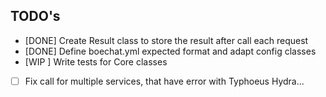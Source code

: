 ## TODO's

+ [DONE] Create Result class to store the result after call each request
+ [DONE] Define boechat.yml expected format and adapt config classes
+ [WIP ] Write tests for Core classes
+ [    ] Fix call for multiple services, that have error with Typhoeus Hydra...
